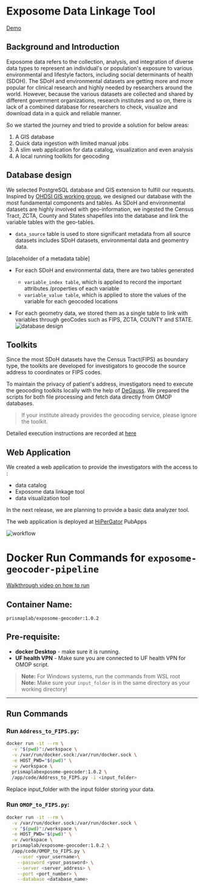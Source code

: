 
# Exposome Data Linkage Tool

[Demo](https://www.loom.com/share/bc4097b0d3db4f8f9132a06a49c17e71?sid=ad9671c1-6535-4bc9-b893-7e917efbcf75)
## Background and Introduction

Exposome data refers to the collection, analysis, and integration of diverse data types to represent an individual's or population's exposure to various environmental and lifestyle factors, including social determinants of health (SDOH). The SDoH and environmental datasets are getting more and more popular for clinical research and highly needed by researchers around the world. However, because the various datasets are collected and shared by different government organizations, research institutes and so on, there is lack of a combined database for researchers to check, visualize and download data in a quick and reliable manner. 

So we started the journey and tried to provide a solution for below areas:

1. A GIS database 
2. Quick data ingestion with limited manual jobs
3. A slim web application for data catalog, visualization and even analysis
4. A local running toolkits for geocoding

## Database design 
We selected PostgreSQL database and GIS extension to fulfill our requests. Inspired by [OHDSI GIS working group](https://github.com/OHDSI/GIS), we designed our database with the most fundamental components and tables. As SDoH and environmental datasets are highly involved with geo-information, we ingested the Census Tract, ZCTA, County and States shapefiles into the database and link the variable tables with the geo-tables.

* `data_source` table is used to store significant metadata from all source datasets includes SDoH datasets, environmental data and geomentry data. 

[placeholder of a metadata table]

* For each SDoH and environmental data, there are two tables generated
  - `variable_index table`, which is applied to record the important attributes /properties of each variable 
  - `variable_value table`, which is applied to store the values of the variable for each geocoded locations

* For each geometry data, we stored them as a single table to link with variables through geoCodes such as FIPS, ZCTA, COUNTY and STATE. 
![database design](./assets/Database%20design.png)

## Toolkits

Since the most SDoH datasets have the Census Tract(FIPS) as boundary type, the toolkits are developed for investigators to geocode the source address to coordinates or FIPS codes. 

To maintain the privacy of patient's address, investigators need to execute the geocoding toolkits locally with the help of [DeGauss](https://degauss.org). 
We prepared the scripts for both file processing and fetch data directly from OMOP databases.

> If your institute already provides the geocoding service, please ignore the toolkit.

Detailed execution instructions are recorded at [here](https://github.com/bihorac-LAB/Exposome/blob/main/Tools/SDOH/doc/User%20manual.md)

## Web Application

We created a web application to provide the investigators with the access to :
- data catalog
- Exposome data linkage tool
- data visualization tool 

In the next release, we are planning to provide a basic data analyzer tool.

The web application is deployed at [HiPerGator](https://www.rc.ufl.edu/about/hipergator/) PubApps 

![workflow](./assets/External%20investigator%20workflow.png)


# Docker Run Commands for `exposome-geocoder-pipeline`

[Walkthrough video on how to run](https://www.loom.com/share/90ee845b3fd94af398e17d91e4868abc?sid=fa19691e-f185-451c-bdb8-bbf3d8ff1bb3)

## Container Name:
`prismaplab/exposome-geocoder:1.0.2`

## Pre-requisite:
- **docker Desktop** - make sure it is running.
- **UF health VPN** - Make sure you are connected to UF health VPN for OMOP script.

> **Note:** For Windows systems, run the commands from WSL root  
> **Note:** Make sure your `input_folder` is in the same directory as your working directory!

---

## Run Commands

### Run `Address_to_FIPS.py`:
```bash
docker run -it --rm \
  -v "$(pwd)":/workspace \
  -v /var/run/docker.sock:/var/run/docker.sock \
  -e HOST_PWD="$(pwd)" \
  -w /workspace \
  prismaplabexposome-geocoder:1.0.2 \
  /app/code/Address_to_FIPS.py -i <input_folder>
```
Replace input_folder with the input folder storing your data.

### Run `OMOP_to_FIPS.py`:
```bash
docker run -it --rm \
  -v /var/run/docker.sock:/var/run/docker.sock \
  -v "$(pwd)":/workspace \
  -e HOST_PWD="$(pwd)" \
  -w /workspace \
  prismaplab/exposome-geocoder:1.0.2 \
  /app/code/OMOP_to_FIPS.py \
    --user <your_username>\
    --password <your_password> \
    --server <server_address> \
    --port <port_number> \
    --database <database_name>
```


